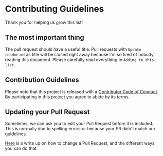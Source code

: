 # Contributing Guidelines
Thank you for helping us grow this list!

## The most important thing
The pull request should have a useful title. Pull requests with `Update readme.md` as title will be closed right away because I'm so tired of nobody reading this document. Please carefully read everything in `Adding to this list`.

## Contribution Guidelines
Please note that this project is released with a [Contributor Code of Conduct](code-of-conduct.md). By participating in this project you agree to abide by its terms.

## Updating your Pull Request
Sometimes, we can ask you to edit your Pull Request before it is included. This is normally due to spelling errors or because your PR didn't match our guidelines.

[Here](https://github.com/RichardLitt/knowledge/blob/master/github/amending-a-commit-guide.md) is a write up on how to change a Pull Request, and the different ways you can do that.
